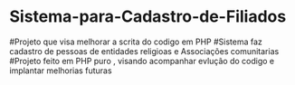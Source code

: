 # Sistema-para-Cadastro-de-Filiados
#Projeto que visa melhorar a scrita do codigo em PHP 
#Sistema faz cadastro de pessoas de entidades religioas e Associações comunitarias
#Projeto feito em PHP puro , visando acompanhar evlução do codigo e implantar melhorias futuras
